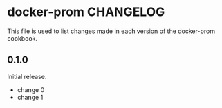 # docker-prom CHANGELOG

This file is used to list changes made in each version of the docker-prom cookbook.

## 0.1.0

Initial release.

- change 0
- change 1
